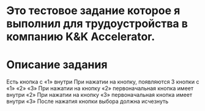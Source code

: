 # Это тестовое задание которое я выполнил для трудоустройства в компанию K&K Accelerator.

# Описание задания
Есть кнопка с «1» внутри
При нажатии на кнопку, появляются 3 кнопки с «1» «2» «3»
При нажатии на кнопку «2» первоначальная кнопка имеет внутри «2»
При нажатии на кнопку «3» первоначальная кнопка имеет внутри «3»
После нажатия кнопки выбора должна исчезнуть

